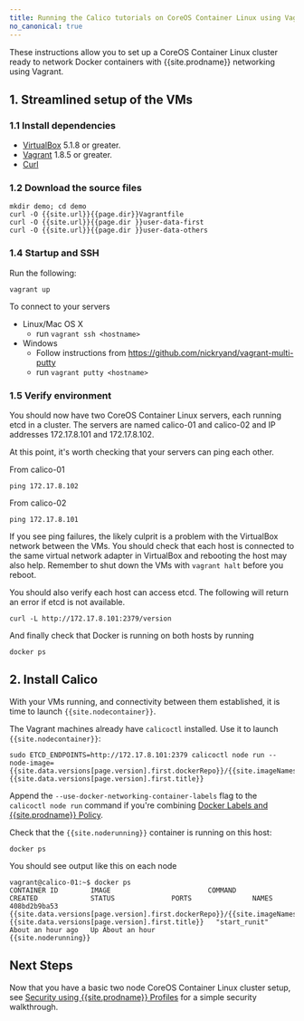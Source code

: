 ```yaml
---
title: Running the Calico tutorials on CoreOS Container Linux using Vagrant and VirtualBox
no_canonical: true
---
```


These instructions allow you to set up a CoreOS Container Linux cluster ready to network Docker containers with
{{site.prodname}} networking using Vagrant.

## 1. Streamlined setup of the VMs

### 1.1 Install dependencies

* [VirtualBox][virtualbox] 5.1.8 or greater.
* [Vagrant][vagrant] 1.8.5 or greater.
* [Curl][curl]

### 1.2 Download the source files

    mkdir demo; cd demo
    curl -O {{site.url}}{{page.dir}}Vagrantfile
    curl -O {{site.url}}{{page.dir }}user-data-first
    curl -O {{site.url}}{{page.dir }}user-data-others

### 1.4 Startup and SSH

Run the following:

    vagrant up

To connect to your servers

* Linux/Mac OS X
    * run `vagrant ssh <hostname>`
* Windows
    * Follow instructions from https://github.com/nickryand/vagrant-multi-putty
    * run `vagrant putty <hostname>`

### 1.5 Verify environment

You should now have two CoreOS Container Linux servers, each running etcd in a cluster. The servers are named calico-01 and calico-02
and IP addresses 172.17.8.101 and 172.17.8.102.

At this point, it's worth checking that your servers can ping each other.

From calico-01

    ping 172.17.8.102

From calico-02

    ping 172.17.8.101

If you see ping failures, the likely culprit is a problem with the VirtualBox network between the VMs.  You should
check that each host is connected to the same virtual network adapter in VirtualBox and rebooting the host may also
help.  Remember to shut down the VMs with `vagrant halt` before you reboot.

You should also verify each host can access etcd.  The following will return an error if etcd is not available.

    curl -L http://172.17.8.101:2379/version

And finally check that Docker is running on both hosts by running

    docker ps

## 2. Install Calico

With your VMs running, and connectivity between them established,
it is time to launch `{{site.nodecontainer}}`.

The Vagrant machines already have `calicoctl` installed. Use it to launch `{{site.nodecontainer}}`:

    sudo ETCD_ENDPOINTS=http://172.17.8.101:2379 calicoctl node run --node-image={{site.data.versions[page.version].first.dockerRepo}}/{{site.imageNames["node"]}}:{{site.data.versions[page.version].first.title}}

Append the `--use-docker-networking-container-labels` flag to the `calicoctl node run` command if you're combining
[Docker Labels and {{site.prodname}} Policy]({{site.baseurl}}/{{page.version}}/getting-started/docker/tutorials/security-using-docker-labels-and-calico-policy).

Check that the `{{site.noderunning}}` container is running on this host:

    docker ps

You should see output like this on each node

    vagrant@calico-01:~$ docker ps
    CONTAINER ID        IMAGE                        COMMAND             CREATED             STATUS              PORTS               NAMES
    408bd2b9ba53        {{site.data.versions[page.version].first.dockerRepo}}/{{site.imageNames["node"]}}:{{site.data.versions[page.version].first.title}}   "start_runit"       About an hour ago   Up About an hour                        {{site.noderunning}}

## Next Steps

Now that you have a basic two node CoreOS Container Linux cluster setup, see
[Security using {{site.prodname}} Profiles]({{site.baseurl}}/{{page.version}}/getting-started/docker/tutorials/security-using-calico-profiles)
for a simple security walkthrough.

[virtualbox]: https://www.virtualbox.org/
[vagrant]: https://www.vagrantup.com/downloads.html
[using-coreos]: http://coreos.com/using-coreos/
[curl]: https://curl.haxx.se/
